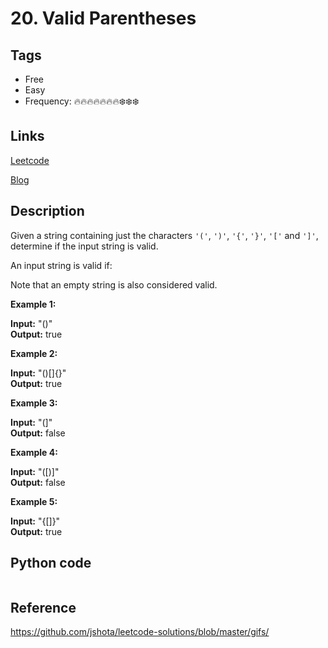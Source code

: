 # 20. Valid Parentheses

## Tags

- Free
- Easy
- Frequency: :fire::fire::fire::fire::fire::fire::fire::snowflake::snowflake::snowflake:

## Links

[Leetcode](https://leetcode.com/problems/valid-parentheses/description/)

[Blog](http://206.81.6.248:12306/leetcode/valid-parentheses/description)

## Description

Given a string containing just the characters <code>'('</code>, <code>')'</code>, <code>'{'</code>, <code>'}'</code>, <code>'['</code> and <code>']'</code>, determine if the input string is valid.

An input string is valid if:

Note that an empty string is also considered valid.

<strong>Example 1:</strong>

<strong>Input:</strong> "()"  
<strong>Output:</strong> true

<strong>Example 2:</strong>

<strong>Input:</strong> "()[]{}"  
<strong>Output:</strong> true

<strong>Example 3:</strong>

<strong>Input:</strong> "(]"  
<strong>Output:</strong> false

<strong>Example 4:</strong>

<strong>Input:</strong> "([)]"  
<strong>Output:</strong> false

<strong>Example 5:</strong>

<strong>Input:</strong> "{[]}"  
<strong>Output:</strong> true

## Python code

```python

```

## Reference

https://github.com/jshota/leetcode-solutions/blob/master/gifs/
